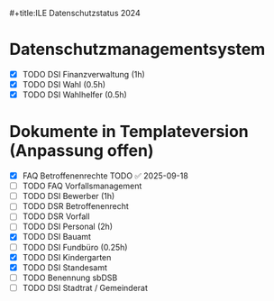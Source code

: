 #+title:ILE Datenschutzstatus 2024
# Datenschutzmanagementsystem
- [x] TODO DSI Finanzverwaltung (1h) 
- [x] TODO DSI Wahl (0.5h) 
- [x] TODO DSI Wahlhelfer (0.5h) 
# Dokumente in Templateversion (Anpassung offen)
- [x] FAQ Betroffenenrechte TODO ✅ 2025-09-18
- [ ] TODO FAQ Vorfallsmanagement 
- [ ] TODO DSI Bewerber (1h) 
- [ ] TODO DSR Betroffenenrecht 
- [ ] TODO DSR Vorfall 
- [ ] TODO DSI Personal (2h) 
- [x] TODO DSI Bauamt 
- [ ] TODO DSI Fundbüro (0.25h) 
- [x] TODO DSI Kindergarten 
- [x] TODO DSI Standesamt 
- [ ] TODO Benennung sbDSB 
- [ ] TODO DSI Stadtrat / Gemeinderat 
